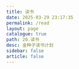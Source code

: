 ```yaml
---
title: 读书
date: 2025-03-29 23:17:35
permalink: /read
layout: page
catalogue: true
path: 20.读书
desc: 金种子读书计划
sidebar: false
article: false
---
```

